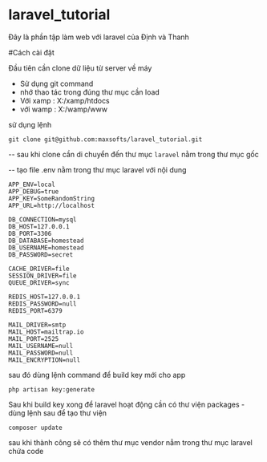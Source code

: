 # laravel_tutorial
Đây là phần tập làm web với laravel của Định và Thanh


#Cách cài đặt

Đầu tiên cần clone dữ liệu từ server về máy

- Sử dụng git command
- nhớ thao tác trong đúng thư mục cần load
- Với xamp : X:/xamp/htdocs
- với wamp : X:/wamp/www

sử dụng lệnh

````
git clone git@github.com:maxsofts/laravel_tutorial.git
````
--
sau khi clone cần di chuyển đến thư mục ``laravel`` nằm trong thư mục gốc

--
tạo file .env nằm trong thư mục laravel
với nội dung
````
APP_ENV=local
APP_DEBUG=true
APP_KEY=SomeRandomString
APP_URL=http://localhost

DB_CONNECTION=mysql
DB_HOST=127.0.0.1
DB_PORT=3306
DB_DATABASE=homestead
DB_USERNAME=homestead
DB_PASSWORD=secret

CACHE_DRIVER=file
SESSION_DRIVER=file
QUEUE_DRIVER=sync

REDIS_HOST=127.0.0.1
REDIS_PASSWORD=null
REDIS_PORT=6379

MAIL_DRIVER=smtp
MAIL_HOST=mailtrap.io
MAIL_PORT=2525
MAIL_USERNAME=null
MAIL_PASSWORD=null
MAIL_ENCRYPTION=null
````
sau đó dùng lệnh command để build key mới cho app
````
php artisan key:generate
````

Sau khi build key xong để laravel hoạt động cần có thư viện packages - dùng lệnh sau để tạo thư viện
````
composer update
````
sau khi thành công sẽ có thêm thư mục vendor nẳm trong thư mục laravel chứa code


